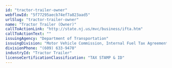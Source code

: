 ```yaml
---
id: "tractor-trailer-owner"
webflowId: "5f77295aecb74ef7a823aad5"
urlSlug: "tractor-trailer-owner"
name: "Tractor Trailer (Owner)"
callToActionLink: "http://state.nj.us/mvc/business/ifta.htm"
callToActionText: ""
issuingAgency: "Department of Transportation"
issuingDivision: "Motor Vehicle Commission, Internal Fuel Tax Agreement (IFTA)"
divisionPhone: "(609) 633-9470"
industryId: "Tractor Trailer"
licenseCertificationClassification: "TAX STAMP & ID"
---
```

